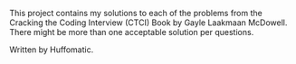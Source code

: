 This project contains my solutions to each of the problems from the Cracking the Coding Interview (CTCI) Book by Gayle Laakmaan McDowell.  There might be more than one acceptable solution per questions.

Written by Huffomatic.
